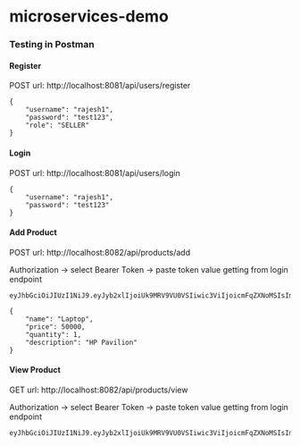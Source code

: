 # microservices-demo

### Testing in Postman
#### Register

POST url: http://localhost:8081/api/users/register
```
{
    "username": "rajesh1",
    "password": "test123",
    "role": "SELLER"
}
```

#### Login

POST url: http://localhost:8081/api/users/login
```
{
    "username": "rajesh1",
    "password": "test123"
}
```

#### Add Product
POST url: http://localhost:8082/api/products/add

Authorization -> select Bearer Token -> paste token value getting from login endpoint
```
eyJhbGciOiJIUzI1NiJ9.eyJyb2xlIjoiUk9MRV9VU0VSIiwic3ViIjoicmFqZXNoMSIsImlhdCI6MTcyNjM4NjI4NywiZXhwIjoxNzI2Mzg5ODg3fQ._2qLKwhZ2VEV0Zr6dYQxuYCRvvvrbrJWZR1st3K1ZtM
```
```
{
    "name": "Laptop",
    "price": 50000,
    "quantity": 1,
    "description": "HP Pavilion"
}
```


#### View Product
GET url: http://localhost:8082/api/products/view

Authorization -> select Bearer Token -> paste token value getting from login endpoint
```
eyJhbGciOiJIUzI1NiJ9.eyJyb2xlIjoiUk9MRV9VU0VSIiwic3ViIjoicmFqZXNoMSIsImlhdCI6MTcyNjM4NjI4NywiZXhwIjoxNzI2Mzg5ODg3fQ._2qLKwhZ2VEV0Zr6dYQxuYCRvvvrbrJWZR1st3K1ZtM
```
